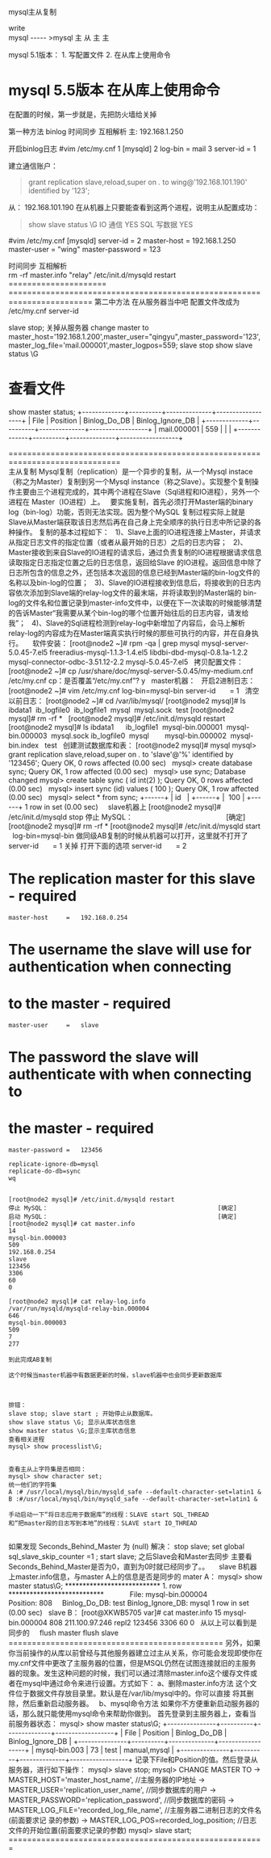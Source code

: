 mysql主从复制

write          
mysql  ----- >mysql
主                  从
主                  主

mysql 5.1版本：
1.
写配置文件
2.
在从库上使用命令

mysql 5.5版本
在从库上使用命令
============================================================================    
在配置的时候，第一步就是，先把防火墙给关掉



第一种方法
binlog
时间同步
互相解析 
主:
192.168.1.250

开启binlog日志
#vim /etc/my.cnf
1 [mysqld]
2 log-bin = mail
3 server-id = 1

建立通信账户：
> grant replication slave,reload,super on *.* to wing@'192.168.101.190' identified by '123';

从：
192.168.101.190
在从机器上只要能查看到这两个进程，说明主从配置成功：    
> show slave status \G
IO     通信            YES
SQL  写数据          YES

#vim /etc/my.cnf
[mysqld]
server-id = 2
master-host = 192.168.1.250
master-user = "wing"
master-password = 123

时间同步
互相解析     
rm -rf master.info "relay"
/etc/init.d/mysqld restart
=====================    ========================================================================
第二中方法
在从服务器当中吧
配置文件改成为
/etc/my.cnf
server-id

slave stop;  关掉从服务器
change master to
master_host='192.168.1.200',master_user="qingyu",master_password='123',master_log_file='mail.000001',master_logpos=559;
slave stop
show slave status \G

查看文件
=====================================================================      
show master status;
+-------------+----------+--------------+------------------+
| File        | Position | Binlog_Do_DB | Binlog_Ignore_DB |
+-------------+----------+--------------+------------------+
| mail.000001 |      559 |              |                  |
+-------------+----------+--------------+------------------+

==============================================================================          
主从复制
Mysql复制（replication）是一个异步的复制，从一个Mysql instace（称之为Master）复制到另一个Mysql instance（称之Slave）。实现整个复制操作主要由三个进程完成的，其中两个进程在Slave（Sql进程和IO进程），另外一个进程在 Master（IO进程）上。
 
要实施复制，首先必须打开Master端的binary log（bin-log）功能，否则无法实现。因为整个MySQL 复制过程实际上就是Slave从Master端获取该日志然后再在自己身上完全顺序的执行日志中所记录的各种操作。
复制的基本过程如下：
 
1)、Slave上面的IO进程连接上Master，并请求从指定日志文件的指定位置（或者从最开始的日志）之后的日志内容；
 
2)、Master接收到来自Slave的IO进程的请求后，通过负责复制的IO进程根据请求信息读取指定日志指定位置之后的日志信息，返回给Slave 的IO进程。返回信息中除了日志所包含的信息之外，还包括本次返回的信息已经到Master端的bin-log文件的名称以及bin-log的位置；
 
3)、Slave的IO进程接收到信息后，将接收到的日志内容依次添加到Slave端的relay-log文件的最末端，并将读取到的Master端的 bin-log的文件名和位置记录到master-info文件中，以便在下一次读取的时候能够清楚的告诉Master“我需要从某个bin-log的哪个位置开始往后的日志内容，请发给我”；
 
4)、Slave的Sql进程检测到relay-log中新增加了内容后，会马上解析relay-log的内容成为在Master端真实执行时候的那些可执行的内容，并在自身执行。
 
 
软件安装：
[root@node2 ~]# rpm -qa | grep mysql
mysql-server-5.0.45-7.el5
freeradius-mysql-1.1.3-1.4.el5
libdbi-dbd-mysql-0.8.1a-1.2.2
mysql-connector-odbc-3.51.12-2.2
mysql-5.0.45-7.el5
 
拷贝配置文件：
[root@node2 ~]# cp /usr/share/doc/mysql-server-5.0.45/my-medium.cnf /etc/my.cnf 
cp：是否覆盖“/etc/my.cnf”? y
 
master机器：
 
开启2进制日志：
[root@node2 ~]# vim /etc/my.cnf
log-bin=mysql-bin
server-id       = 1
 
清空以前日志：
[root@node2 ~]# cd /var/lib/mysql/
[root@node2 mysql]# ls
ibdata1  ib_logfile0  ib_logfile1  mysql  mysql.sock  test
[root@node2 mysql]# rm -rf *
 
[root@node2 mysql]# /etc/init.d/mysqld restart
[root@node2 mysql]# ls
ibdata1      ib_logfile1  mysql-bin.000001  mysql-bin.000003  mysql.sock
ib_logfile0  mysql        mysql-bin.000002  mysql-bin.index   test
 
创建测试数据库和表：
[root@node2 mysql]# mysql
mysql> grant replication slave,reload,super on *.* to 'slave'@'%' identified by '123456';
Query OK, 0 rows affected (0.00 sec)
	 
	mysql> create database sync;
Query OK, 1 row affected (0.00 sec)
	 
	mysql> use sync;
	Database changed
	mysql> create table sync ( id int(2) );
Query OK, 0 rows affected (0.00 sec)
	 
	mysql> insert sync (id) values ( 100 );
Query OK, 1 row affected (0.00 sec)
	 
	mysql> select * from sync;
	+------+
	| id   |
	+------+
	|  100 | 
	+------+
1 row in set (0.00 sec)
	 
	 
	slave机器上
	[root@node2 mysql]# /etc/init.d/mysqld stop
	停止 MySQL：                                               [确定]
	[root@node2 mysql]# rm -rf *
	[root@node2 mysql]# /etc/init.d/mysqld start
	 
	log-bin=mysql-bin 做同级AB复制的时候从机器可以打开，这里就不打开了
	server-id       = 1 关掉
	打开下面的选项
	server-id       = 2
#
# The replication master for this slave - required
	master-host     =   192.168.0.254
#
# The username the slave will use for authentication when connecting
# to the master - required
	master-user     =   slave
#
# The password the slave will authenticate with when connecting to
# the master - required
	master-password =   123456
	 
	replicate-ignore-db=mysql
	replicate-do-db=sync
	wq
	 
	 
	[root@node2 mysql]# /etc/init.d/mysqld restart
	停止 MySQL：                                               [确定]
	启动 MySQL：                                               [确定]
	[root@node2 mysql]# cat master.info 
	14
	mysql-bin.000003
	509
	192.168.0.254
	slave
	123456
	3306
	60
	0
	 
	[root@node2 mysql]# cat relay-log.info 
	/var/run/mysqld/mysqld-relay-bin.000004
	646
	mysql-bin.000003
	509
	7
	277
	 
	到此完成AB复制
	 
	这个时候当master机器中有数据更新的时候，slave机器中也会同步更新数据库
	 
	 
	 
	排错：
	slave stop; slave start ; 开始停止从数据库。
	show slave status \G; 显示从库状态信息
	show master status \G;显示主库状态信息
	查看相关进程
	mysql> show processlist\G;
	 
	 
	查看主从上字符集是否相同：
	mysql> show character set; 
	统一他们的字符集
	A :# /usr/local/mysql/bin/mysqld_safe --default-character-set=latin1 &
	B :#/usr/local/mysql/bin/mysqld_safe --default-character-set=latin1 &
	 
	手动启动一下“将日志应用于数据库”的线程：SLAVE start SQL_THREAD
	和“把master段的日志写到本地”的线程：SLAVE start IO_THREAD
	 
如果发现 Seconds_Behind_Master 为 (null)
	解决：
	stop slave;
	set global sql_slave_skip_counter =1 ;
	start slave;
	之后Slave会和Master去同步 主要看Seconds_Behind_Master是否为0，直到为0时就已经同步了。。
	 
	 
	slave B机器上master.info信息，与master A上的信息是否是同步的
	mater A：
	mysql> show master status\G;
	*************************** 1. row ***************************
	            File: mysql-bin.000004
	        Position: 808
	    Binlog_Do_DB: test
	Binlog_Ignore_DB: mysql
1 row in set (0.00 sec)
	 
	slave B：
	[root@XKWB5705 var]# cat master.info 
	15
	mysql-bin.000004
	808
	211.100.97.246
	repl2
	123456
	3306
	60
	0
	 
	从以上可以看到是同步的
	 
	 
	flush master
	flush slave
	 
	==============================================
	另外，如果你当前操作的从库以前曾经与其他服务器建立过主从关系，你可能会发现即使你在my.cnf文件中更改了主服务器的位置，但是MSQL仍然在试图连接就旧的主服务器的现象。发生这种问题的时候，我们可以通过清除master.info这个缓存文件或者在mysql中通过命令来进行设置。方式如下：
	a、删除master.info方法
	这个文件位于数据文件存放目录里。默认是在/var/lib/mysql中的。你可以直接
	将其删除，然后重新启动服务器。
	 
	b、mysql命令方法
	如果你不方便重新启动服务器的话，那么就只能使用mysql命令来帮助你做到。
	首先登录到主服务器上，查看当前服务器状态：
	mysql> show master status\G;
	+---------------+----------+--------------+------------------+
	| File | Position | Binlog_Do_DB | Binlog_Ignore_DB |
	+---------------+----------+--------------+------------------+
	| mysql-bin.003 | 73 | test | manual,mysql |
	+---------------+----------+--------------+------------------+
	记录下File和Position的值。然后登录从服务器，进行如下操作：
	mysql> slave stop;
	mysql> CHANGE MASTER TO
	-> MASTER_HOST='master_host_name', //主服务器的IP地址
	-> MASTER_USER='replication_user_name', //同步数据库的用户
	-> MASTER_PASSWORD='replication_password', //同步数据库的密码
	-> MASTER_LOG_FILE='recorded_log_file_name', //主服务器二进制日志的文件名(前面要求记
	录的参数)
	-> MASTER_LOG_POS=recorded_log_position; //日志文件的开始位置(前面要求记录的参数)
	mysql> slave start;
	 
	=======================================================
	 
	 





